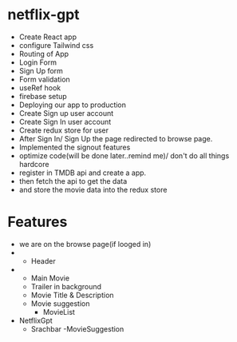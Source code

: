 # netflix-gpt
- Create React app
- configure Tailwind css
- Routing of App
- Login Form
- Sign Up form
- Form validation
- useRef hook
- firebase setup
- Deploying our app to production
- Create Sign up user account
- Create Sign In user account
- Create redux store for user
- After Sign In/ Sign Up the page redirected to browse page.
- Implemented the signout features
- optimize code(will be done later..remind me)/ don't do all things hardcore
- register in TMDB api and create a app.
- then fetch the api to get the data 
- and store the movie data into the redux store

# Features
- we are on the browse page(if looged in)
- - Header
- - Main Movie
   - Trailer in background
   - Movie Title & Description
   - Movie suggestion
     - MovieList
- NetflixGpt
  - Srachbar
  -MovieSuggestion
